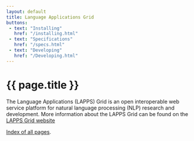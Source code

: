```yaml
---
layout: default
title: Language Applications Grid
buttons:
 - text: "Installing"
   href: "/installing.html"
 - text: "Specifications"
   href: "/specs.html"
 - text: "Developing"
   href: "/Developing.html"
---
```


<h1>{{ page.title }}</h1>

The Language Applications (LAPPS) Grid is an open interoperable web service platform for natural language processing (NLP) research and development. More information about the LAPPS Grid can be found on the [LAPPS Grid website](http://www.lappsgrid.org)
	
[Index of all pages](Contents.html).
